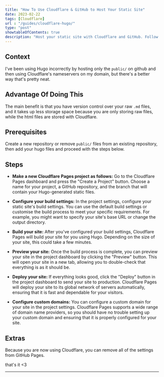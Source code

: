 ```yaml
---
title: "How To Use Cloudflare & GitHub to Host Your Static Site"
date: 2023-02-22
tags: [Cloudflare]
url : "/guides/cloudflare-hugo/"
type: "post"
showtableOfContents: true
description: "Host your static site with Cloudflare and GitHub. Follow our guide for easy setup and get your site online quickly!"
---
```


## Context
I've been using Hugo incorrectly by hosting only the `public/` on github and then using Cloudflare's nameservers on my domain, but there's a better way that's pretty neat.

## Advantage Of Doing This 
The main benefit is that you have version control over your raw `.md` files, and it takes up less storage space because you are only storing raw files, while the html files are stored with Cloudflare.

## Prerequisites
Create a new repository or remove `public/` files from an existing repository, then add your hugo files and proceed with the steps below.

## Steps
- **Make a new Cloudflare Pages project as follows:** Go to the Cloudflare Pages dashboard and press the "Create a Project" button. Choose a name for your project, a GitHub repository, and the branch that will contain your Hugo-generated static files.

- **Configure your build settings:** In the project settings, configure your static site's build settings. You can use the default build settings or customise the build process to meet your specific requirements. For example, you might want to specify your site's base URL or change the output directory.

- **Build your site:** After you've configured your build settings, Cloudflare Pages will build your site for you using Hugo. Depending on the size of your site, this could take a few minutes.

- **Preview your site:** Once the build process is complete, you can preview your site in the project dashboard by clicking the "Preview" button. This will open your site in a new tab, allowing you to double-check that everything is as it should be.

- **Deploy your site:** If everything looks good, click the "Deploy" button in the project dashboard to send your site to production. Cloudflare Pages will deploy your site to its global network of servers automatically, ensuring that it is fast and dependable for your visitors.

- **Configure custom domains:** You can configure a custom domain for your site in the project settings. Cloudflare Pages supports a wide range of domain name providers, so you should have no trouble setting up your custom domain and ensuring that it is properly configured for your site.

## Extras
Because you are now using Cloudflare, you can remove all of the settings from GitHub Pages.

that's it <3

----

  